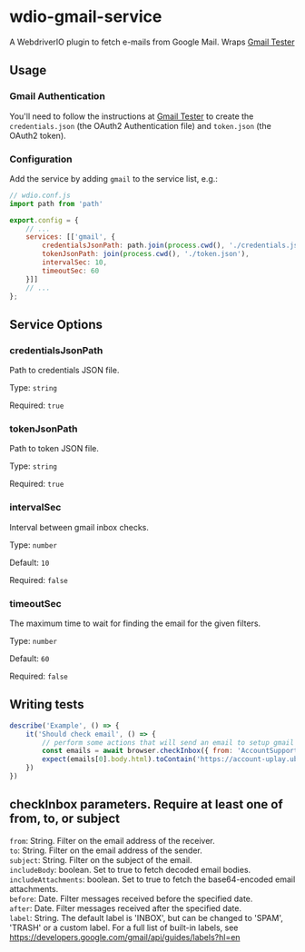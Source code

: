 # wdio-gmail-service
A WebdriverIO plugin to fetch e-mails from Google Mail. Wraps [Gmail Tester](https://github.com/levz0r/gmail-tester)

## Usage

### Gmail Authentication

You'll need to follow the instructions at [Gmail Tester](https://github.com/levz0r/gmail-tester) to create the `credentials.json` (the OAuth2 Authentication file) and `token.json` (the OAuth2 token). 

### Configuration

Add the service by adding `gmail` to the service list, e.g.:

```js
// wdio.conf.js
import path from 'path'

export.config = {
    // ...
    services: [['gmail', {
        credentialsJsonPath: path.join(process.cwd(), './credentials.json'),
        tokenJsonPath: join(process.cwd(), './token.json'),
        intervalSec: 10,
        timeoutSec: 60
    }]]
    // ...
};
```

## Service Options

### credentialsJsonPath  
Path to credentials JSON file.

Type: `string`

Required: `true`

### tokenJsonPath
Path to token JSON file.

Type: `string`

Required: `true`

### intervalSec
Interval between gmail inbox checks.

Type: `number`

Default: `10`

Required: `false`

### timeoutSec
The maximum time to wait for finding the email for the given filters.

Type: `number`

Default: `60`

Required: `false`


## Writing tests

```js
describe('Example', () => {
    it('Should check email', () => {
        // perform some actions that will send an email to setup gmail account
        const emails = await browser.checkInbox({ from: 'AccountSupport@ubi.com', subject: 'Ubisoft Password Change Request' });
        expect(emails[0].body.html).toContain('https://account-uplay.ubi.com/en-GB/action/change-password?genomeid=')
    })
})
```

## checkInbox parameters. Require at least one of from, to, or subject

```from```: String. Filter on the email address of the receiver.   
```to```: String. Filter on the email address of the sender.   
```subject```: String. Filter on the subject of the email.   
```includeBody```: boolean. Set to true to fetch decoded email bodies.   
```includeAttachments```: boolean. Set to true to fetch the base64-encoded email attachments.   
```before```: Date. Filter messages received before the specified date.   
```after```: Date. Filter messages received after the specified date.   
```label```: String. The default label is 'INBOX', but can be changed to 'SPAM', 'TRASH' or a custom label. For a full list of built-in labels, see https://developers.google.com/gmail/api/guides/labels?hl=en   
